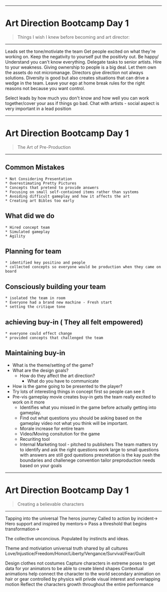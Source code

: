 ------------------------------
# Art Direction Bootcamp Day 1
> Things I wish I knew before becoming and art director:
------------------------------

Leads set the tone/motiviate the team Get people excited on what they're working on.
Keep the negativity to yourself put the positivty out.
Be happy/ Understand you can't know everything.
Delegate tasks to senior artists.
Hire to your weakness.
Giving ownership to people is a big deal. Let them own the assets do not micromanage.
Directors give direction not always solutions.
Diversity is good but also creates situations that can drive a wedge in the team.
Leave your ego at home break rules for the right reasons not because you want control.

Select leads by how much you don't know and how well you can work together/cover your ass if things go bad.
Chat with artists - social aspect is very important in a lead position 

---
# Art Direction Bootcamp Day 1
> The Art of Pre-Production
---

## Common Mistakes
	* Not Considering Presentation
	* Overestimating Pretty Pictures
	* Concepts that pretend to provide answers
	* Focusing on small self-contained items rather than systems
	* Avoiding difficult gameplay and how it affects the art
	* Creating art Bibles too early

## What did we do
	* Hired concept team
	* Simulated gameplay
	* Agility

## Planning for team
	* identified key positino and people
	* collected concepts so everyone would be production when they came on board
## Consciously building your team
	* isolated the team in room
	* Everyone had a brand new machine - Fresh start
	* setting the critique tone
## achieving buy-in ( They all felt empowered)
	* everyone could effect change
	* provided concepts that challenged the team
## Maintaining buy-in

* What is the theme/setting of the game?
* What are the design goals?
	* How do they affect the art direction?
		* What do you have to communicate
* How is the game going to be presented to the player?
* Try lots of interesting things in concept first so people can see it
* Pre-vis gameplay movie creates buy-in gets the team really excited to work on it more
	* Identifies what you missed in the game before actually getting into gameplay.
	* Find out what questions you should be asking based on the gameplay video not what you think will be important.
	* Morale increase for entire team
	* Video/Moving consitution for the game
	* Recuriting tool
	* Internal Marketing tool - pitched to publishers
The team matters
try to identify and ask the right questions
work large to small
questions with answers are still god questions
presnetation is the kay
push the boundaries and challenege convention
tailor preproduction needs based on your goals


---
# Art Direction Bootcamp Day 1
> Creating a believable characters
---
Tapping into the universal
The heros journey
Called to action by incident->
Hero support and inspired by mentors->
Pass a threshold that begins transformation->

The collective unconcious.
Populated by instincts and ideas.

Theme and motiviation universal truth shared by all cultures
Love/Injustice/Freedom/Honor/Liberty/Vengance/Survival/Fear/Guilt 


Design clothes not costumes
Capture characters in extreme poses to get data for yor animators to be able to create blend shapes
Contextual animations help connect the character to the world
secondary animation on hair or gear controlled by physics will privde visual interest and overlapping motion
Reflect the characters growth throughout the entire performance

